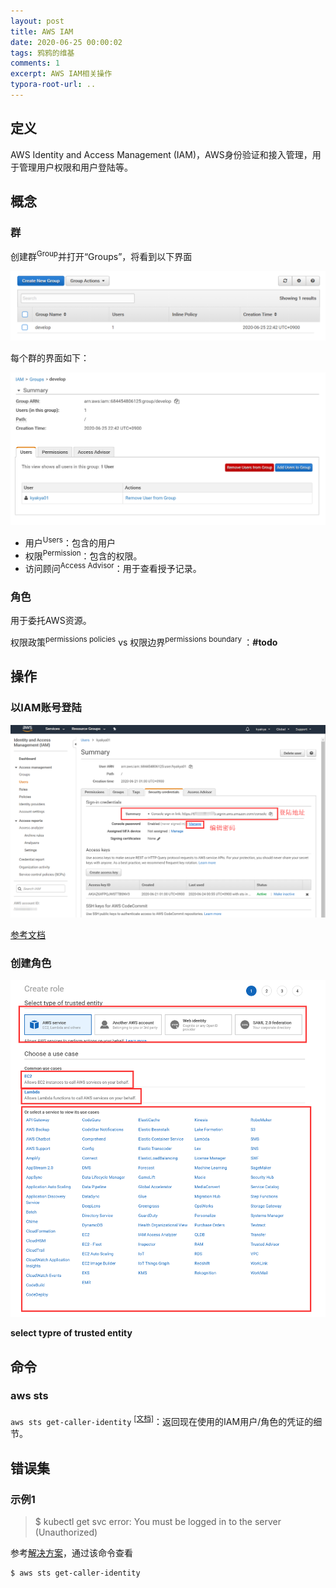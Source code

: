 ```yaml
---
layout: post
title: AWS IAM
date: 2020-06-25 00:00:02
tags: 鸦鸦的维基
comments: 1
excerpt: AWS IAM相关操作
typora-root-url: ..
---
```


## 定义

AWS Identity and Access Management (IAM)，AWS身份验证和接入管理，用于管理用户权限和用户登陆等。

## 概念

### 群

创建群<sup>Group</sup>并打开“Groups”，将看到以下界面

![image-20200625224529832](/../assets/blog_res/image-20200625224529832.png)

每个群的界面如下：

![image-20200625224635642](/../assets/blog_res/image-20200625224635642.png)

- 用户<sup>Users</sup>：包含的用户
- 权限<sup>Permission</sup>：包含的权限。
- 访问顾问<sup>Access Advisor</sup>：用于查看授予记录。

### 角色

用于委托AWS资源。

权限政策<sup>permissions policies</sup> vs 权限边界<sup>permissions boundary </sup>：**#todo**



## 操作

### 以IAM账号登陆

![image-20200625125152824](/../assets/blog_res/image-20200625125152824.png)

[参考文档](https://docs.aws.amazon.com/IAM/latest/UserGuide/console.html#user-sign-in-page)

### 创建角色

![image-20200625223446006](/../assets/blog_res/image-20200625223446006.png)

**select typre of trusted entity**







## 命令

### aws sts 

`aws sts get-caller-identity` <sup>[[文档]](https://docs.aws.amazon.com/cli/latest/reference/sts/get-caller-identity.html)</sup>：返回现在使用的IAM用户/角色的凭证的细节。

## 错误集

### 示例1

> $ kubectl get svc
> error: You must be logged in to the server (Unauthorized)

参考[解决方案](https://aws.amazon.com/cn/premiumsupport/knowledge-center/eks-api-server-unauthorized-error/)，通过该命令查看

```
$ aws sts get-caller-identity
```

